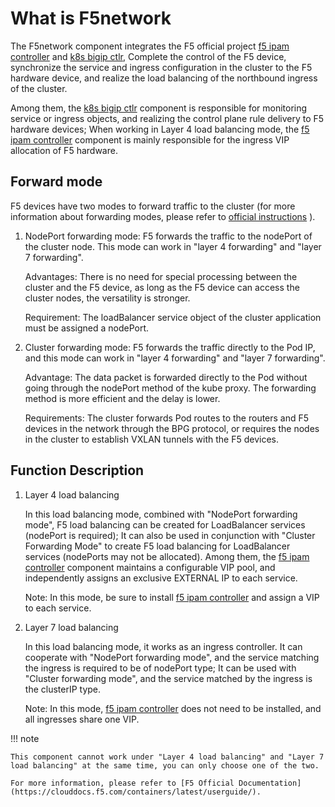# What is F5network

The F5network component integrates the F5 official project [f5 ipam controller](https://github.com/F5Networks/f5-ipam-controller) and [k8s bigip ctlr](https://github.com/F5Networks/k8s-bigip-ctlr),
Complete the control of the F5 device, synchronize the service and ingress configuration in the cluster to the F5 hardware device, and realize the load balancing of the northbound ingress of the cluster.

Among them, the [k8s bigip ctlr](https://github.com/F5Networks/k8s-bigip-ctlr) component is responsible for monitoring service or ingress objects, and realizing the control plane rule delivery to F5 hardware devices;
When working in Layer 4 load balancing mode, the [f5 ipam controller](https://github.com/F5Networks/f5-ipam-controller) component is mainly responsible for the ingress VIP allocation of F5 hardware.

## Forward mode

F5 devices have two modes to forward traffic to the cluster (for more information about forwarding modes, please refer to [official instructions](https://clouddocs.f5.com/containers/latest/userguide/config-options.html) ).

1. NodePort forwarding mode: F5 forwards the traffic to the nodePort of the cluster node. This mode can work in "layer 4 forwarding" and "layer 7 forwarding".

    Advantages: There is no need for special processing between the cluster and the F5 device, as long as the F5 device can access the cluster nodes, the versatility is stronger.

    Requirement: The loadBalancer service object of the cluster application must be assigned a nodePort.

    

2. Cluster forwarding mode: F5 forwards the traffic directly to the Pod IP, and this mode can work in "layer 4 forwarding" and "layer 7 forwarding".

    Advantage: The data packet is forwarded directly to the Pod without going through the nodePort method of the kube proxy. The forwarding method is more efficient and the delay is lower.

    Requirements: The cluster forwards Pod routes to the routers and F5 devices in the network through the BPG protocol, or requires the nodes in the cluster to establish VXLAN tunnels with the F5 devices.

    

## Function Description

1. Layer 4 load balancing

    In this load balancing mode, combined with "NodePort forwarding mode", F5 load balancing can be created for LoadBalancer services (nodePort is required);
    It can also be used in conjunction with "Cluster Forwarding Mode" to create F5 load balancing for LoadBalancer services (nodePorts may not be allocated).
    Among them, the [f5 ipam controller](https://github.com/F5Networks/f5-ipam-controller) component maintains a configurable VIP pool, and independently assigns an exclusive EXTERNAL IP to each service.

    Note: In this mode, be sure to install [f5 ipam controller](https://github.com/F5Networks/f5-ipam-controller) and assign a VIP to each service.

2. Layer 7 load balancing

    In this load balancing mode, it works as an ingress controller. It can cooperate with "NodePort forwarding mode", and the service matching the ingress is required to be of nodePort type;
    It can be used with "Cluster forwarding mode", and the service matched by the ingress is the clusterIP type.

    Note: In this mode, [f5 ipam controller](https://github.com/F5Networks/f5-ipam-controller) does not need to be installed, and all ingresses share one VIP.

!!! note

    This component cannot work under "Layer 4 load balancing" and "Layer 7 load balancing" at the same time, you can only choose one of the two.

    For more information, please refer to [F5 Official Documentation](https://clouddocs.f5.com/containers/latest/userguide/).